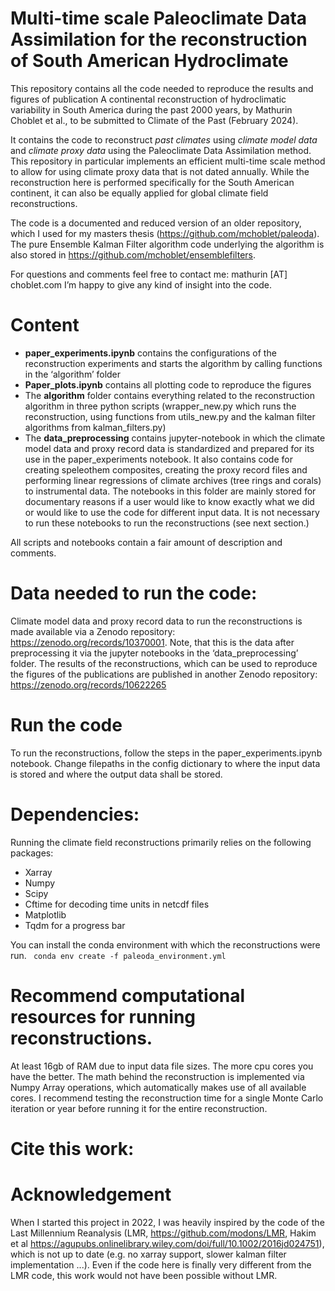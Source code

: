 # Multi-time scale Paleoclimate Data Assimilation for the reconstruction of South American Hydroclimate

This repository contains all the code needed to reproduce the results and figures of publication A continental reconstruction of hydroclimatic variability in South America
during the past 2000 years, by Mathurin Choblet et al., to be submitted to Climate of the Past (February 2024).

It contains the code to reconstruct *past climates* using *climate model data* and *climate proxy data* using the Paleoclimate Data Assimilation method. This repository in particular implements an efficient multi-time scale method to allow for using climate proxy data that is not dated annually. While the reconstruction here is performed specifically for the South American continent, it can also be equally applied for global climate field reconstructions.

The code is a documented and reduced version of an older repository, which I used for my masters thesis (https://github.com/mchoblet/paleoda). The pure Ensemble Kalman Filter algorithm code underlying the algorithm is also stored in https://github.com/mchoblet/ensemblefilters. 

For questions and comments feel free to contact me: mathurin [AT] choblet.com
I’m happy to give any kind of insight into the code.

# Content
* **paper_experiments.ipynb** contains the configurations of the reconstruction experiments and starts the algorithm by calling functions in the ‘algorithm’ folder
* **Paper_plots.ipynb** contains all plotting code to reproduce the figures
* The **algorithm** folder contains everything related to the reconstruction algorithm in three python scripts (wrapper_new.py which runs the reconstruction, using functions from utils_new.py and the kalman filter algorithms from kalman_filters.py)
* The **data_preprocessing** contains jupyter-notebook in which the climate model data and proxy record data is standardized and prepared for its use in the paper_experiments notebook. It also contains code for creating speleothem composites, creating the proxy record files and performing linear regressions of climate archives (tree rings and corals) to instrumental data. The notebooks in this folder are mainly stored for documentary reasons if a user would like to know exactly what we did or would like to use the code for different input data. It is not necessary to run these notebooks to run the reconstructions (see next section.)


All scripts and notebooks contain a fair amount of description and comments.

# Data needed to run the code:
Climate model data and proxy record data to run the reconstructions is made available via a Zenodo repository: https://zenodo.org/records/10370001. Note, that this is the data after preprocessing it via the jupyter notebooks in the ‘data_preprocessing’ folder. 
The results of the reconstructions, which can be used to reproduce the figures of the publications are published in another Zenodo repository: https://zenodo.org/records/10622265

# Run the code
To run the reconstructions, follow the steps in the paper_experiments.ipynb notebook. Change filepaths in the config dictionary to where the input data is stored and where the output data shall be stored.

# Dependencies:
Running the climate field reconstructions primarily relies on the following packages: 
* Xarray
* Numpy
* Scipy
* Cftime for decoding time units in netcdf files
* Matplotlib
* Tqdm for a progress bar

You can install the conda environment with which the reconstructions were run.
    ``` 
    conda env create -f paleoda_environment.yml
    ``` 

# Recommend computational resources for running reconstructions.
At least 16gb of RAM due to input data file sizes. The more cpu cores you have the better. The math behind the reconstruction is implemented via Numpy Array operations, which automatically makes use of all available cores.
I recommend testing the reconstruction time for a single Monte Carlo iteration or year before running it for the entire reconstruction. 

# Cite this work:

# Acknowledgement
When I started this project in 2022, I was heavily inspired by the code of the Last Millennium Reanalysis (LMR, https://github.com/modons/LMR, Hakim et al https://agupubs.onlinelibrary.wiley.com/doi/full/10.1002/2016jd024751), which is not up to date (e.g. no xarray support, slower kalman filter implementation ...). Even if the code here is finally very different from the LMR code, this work would not have been possible without LMR.
